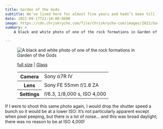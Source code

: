 ```yaml
---
title: Garden of the Gods
subtitle: We’ve lived here for almost five years and hadn’t been till friends visited a couple weeks ago.
date: 2022-09-17T21:10:00-0600
image: https://cdn.chriskrycho.com/file/chriskrycho-com/images/2022/Garden%20of%20the%20Gods%20thumb.jpg
summary: >
    A black and white photo of one of the rock formations in Garden of the Gods.

---
```


<figure>
<img src='{{image}}' alt='A black and white photo of one of the rock formations in Garden of the Gods' />
<figcaption>
<p><a href="https://cdn.chriskrycho.com/file/chriskrycho-com/images/2022/Garden%20of%20the%20Gods.jpg">full size</a> | <a href='https://glass.photo/chriskrycho/7YRTwv15nXr3yuGcfw85Ih'>Glass</a></p>
<table>
    <tr>
        <th scope='row'>Camera</th>
        <td>Sony α7R IV</td>
    </tr>
    <tr>
        <th scope='row'>Lens</th>
        <td>Sony FE 55mm 𝑓/1.8 ZA</td>
    </tr>
    <tr>
        <th scope='row'>Settings</th>
        <td>𝑓/6.3, 1/8,000 s, <span class='smcp'>ISO</span> 4,000</td>
    </tr>
</table>
</figcaption>
</figure>

If I were to shoot this same photo again, I would drop the shutter speed a bunch so it would be at a lower <span class='smcp'>ISO</span>: It’s not particularly apparent except when pixel peeping, but there is a lot of noise… and this was broad daylight; there was no reason to be at <span class='smcp'>ISO</span> 4,000!